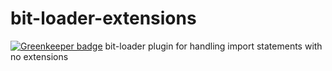 # bit-loader-extensions

[![Greenkeeper badge](https://badges.greenkeeper.io/MiguelCastillo/bit-loader-extensions.svg)](https://greenkeeper.io/)
bit-loader plugin for handling import statements with no extensions
